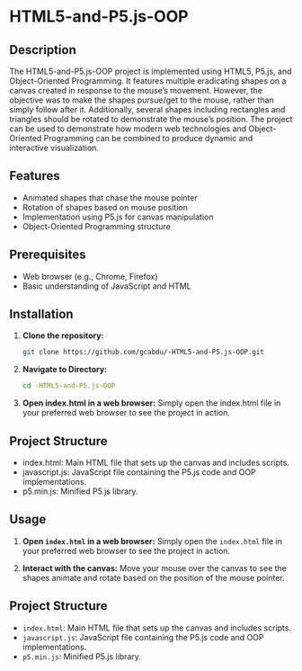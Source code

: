 # HTML5-and-P5.js-OOP

## Description
The HTML5-and-P5.js-OOP project is implemented using HTML5, P5.js, and Object-Oriented Programming. It features multiple eradicating shapes on a canvas created in response to the mouse’s movement. However, the objective was to make the shapes pursue/get to the mouse, rather than simply follow after it. Additionally, several shapes including rectangles and triangles should be rotated to demonstrate the mouse’s position. The project can be used to demonstrate how modern web technologies and Object-Oriented Programming can be combined to produce dynamic and interactive visualization.

## Features
- Animated shapes that chase the mouse pointer
- Rotation of shapes based on mouse position
- Implementation using P5.js for canvas manipulation
- Object-Oriented Programming structure

## Prerequisites
- Web browser (e.g., Chrome, Firefox)
- Basic understanding of JavaScript and HTML

## Installation

1. **Clone the repository:**
   ```sh
   git clone https://github.com/gcabdu/-HTML5-and-P5.js-OOP.git

2. **Navigate to Directory:**
   ```sh
   cd -HTML5-and-P5.js-OOP

3. **Open index.html in a web browser:**
   Simply open the index.html file in your preferred web browser to see the project in action.

## Project Structure
- index.html: Main HTML file that sets up the canvas and includes scripts.
- javascript.js: JavaScript file containing the P5.js code and OOP implementations.
- p5.min.js: Minified P5.js library.

## Usage

1. **Open `index.html` in a web browser:**
   Simply open the `index.html` file in your preferred web browser to see the project in action.

2. **Interact with the canvas:**
   Move your mouse over the canvas to see the shapes animate and rotate based on the position of the mouse pointer.

## Project Structure

- `index.html`: Main HTML file that sets up the canvas and includes scripts.
- `javascript.js`: JavaScript file containing the P5.js code and OOP implementations.
- `p5.min.js`: Minified P5.js library.



